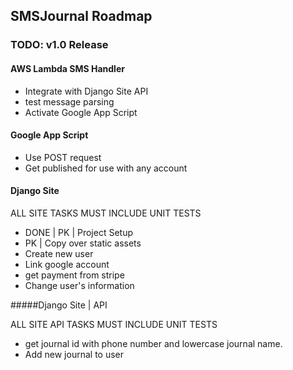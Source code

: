 ## SMSJournal Roadmap

### TODO: v1.0 Release

#### AWS Lambda SMS Handler
* Integrate with Django Site API
* test message parsing
* Activate Google App Script

#### Google App Script
* Use POST request
* Get published for use with any account

#### Django Site

ALL SITE TASKS MUST INCLUDE UNIT TESTS

* DONE | PK | Project Setup
* PK | Copy over static assets
* Create new user
* Link google account
* get payment from stripe
* Change user's information

#####Django Site | API

ALL SITE API TASKS MUST INCLUDE UNIT TESTS

* get journal id with phone number and lowercase journal name.
* Add new journal to user
